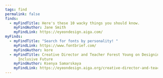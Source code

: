 ```yaml
---
tags: find
permalink: false
finds:
  - myFindTitle: Here's these 10 wacky things you should know.
    myFindAuthor: Jane Smith
    myFindLink: https://eyeondesign.aiga.com/
myFinds:
  - myFindTitle: "Search for fonts by personality! "
    myFindLink: https://www.fontbrief.com/
    myFindAuthor: kore
  - myFindTitle: Creative Director and Teacher Forest Young on Designing a More
      Inclusive Future
    myFindAuthor: Ksenya Samarskaya
    myFindLink: https://eyeondesign.aiga.org/creative-director-and-teacher-forest-young-on-designing-a-more-inclusive-future/
---
```

